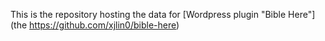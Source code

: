 This is the repository hosting the data for [Wordpress plugin "Bible Here"](the https://github.com/xjlin0/bible-here)
